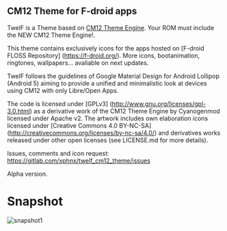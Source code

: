 ## CM12 Theme for F-droid apps ##

TwelF is a Theme based on [CM12 Theme Engine](https://github.com/cyngn/android_packages_themes_Template). Your ROM must include the NEW CM12 Theme Engine!.

This theme contains exclusively icons for the apps hosted on [F-droid FLOSS Repository] (https://f-droid.org/). More icons, bootanimation, ringtones, wallpapers... avaliable on next updates.

TwelF follows the guidelines of Google Material Design for Android Lollipop (Android 5) aiming to provide a unified and minimalistic look at devices using CM12 with only Libre/Open Apps. 

The code is licensed under [GPLv3] (http://www.gnu.org/licenses/gpl-3.0.html) as a derivative work of the CM12 Theme Engine by Cyanogenmod licensed under Apache v2.
The artwork includes own elaboration icons licensed under [Creative Commons 4.0 BY-NC-SA] (http://creativecommons.org/licenses/by-nc-sa/4.0/) and derivatives works released under other open licenses (see LICENSE.md for more details).

Issues, comments and icon request:
https://gitlab.com/xphnx/twelf_cm12_theme/issues

Alpha version.

# Snapshot #

![snapshot1](https://gitlab.com/uploads/fdroid/fdroiddata/cc2c502443/snapshot1.png)
